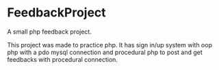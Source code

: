 # FeedbackProject
A small php feedback project.

This project was made to practice php. 
It has sign in/up system with oop php with a pdo mysql connection and procedural php to post and get feedbacks with procedural connection.
